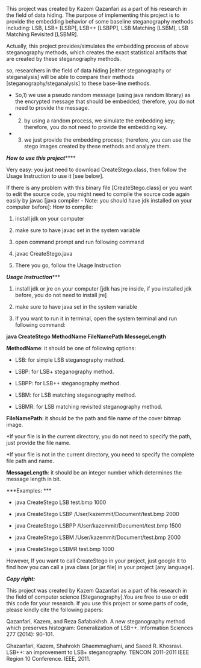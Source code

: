 
This project was created by Kazem Qazanfari as a part of his research in the field of data hiding. The purpose of implementing this project is to provide the embedding behavior of some baseline steganography methods including: LSB, LSB+ [LSBP], LSB++ [LSBPP], LSB Matching [LSBM], LSB Matching Revisited [LSBMR].

Actually, this project provides/simulates the embedding process of above steganography methods, which creates the exact statistical artifacts that are created by these steganography methods.

so, researchers in the field of data hiding [either steganography or steganalysis] will be able to compare their methods [steganography/steganalysis] to these base-line methods.


* So,1) we use a pseudo random message (using java random library) as the encrypted message that should be embedded; therefore, you do not need to provide the message.
*    2) by using a random process, we simulate the embedding key; therefore, you do not need to provide the embedding key.
*    3) we just provide the embedding process; therefore, you can use the stego images created by these methods and analyze them. 

*****************How to use this project*********************

Very easy: you just need to download CreateStego.class, then follow the Usage Instruction to use it [see below]. 

If there is any problem with this binary file [CreateStego.class] or you want to edit the source code, you might need to compile the source code again easily by javac [java compiler - Note: you should have jdk installed on your computer before]:
How to compile:

1. install jdk on your computer

2. make sure to have javac set in the system variable

3. open command prompt and run following command

4. javac CreateStego.java   

5. There you go, follow the Usage Instruction

*********************Usage Instruction************************

1. install jdk or jre on your computer [jdk has jre inside, if you installed jdk before, you do not need to install jre]

2. make sure to have java set in the system variable

3. If you want to run it in terminal, open the system terminal and run following command:

**java CreateStego MethodName FileNamePath MessegeLength**


**MethodName**: it should be one of following options:

* LSB: for simple LSB steganography method.

* LSBP: for LSB+ steganography method.

* LSBPP: for LSB++ steganography method.

* LSBM: for LSB matching steganography method.

* LSBMR: for LSB matching revisited steganography method.


**FileNamePath**: it should be the path and file name of the cover bitmap image.

   *If your file is in the current directory, you do not need to specify the path, just provide the file name.

   *If your file is not in the current directory, you need to specify the complete file path and name.


**MessageLength**: it should be an integer number which determines the message length in bit.

***Examples: ***

* java CreateStego LSB test.bmp 1000

* java CreateStego LSBP /User/kazemmit/Document/test.bmp 2000

* java CreateStego LSBPP /User/kazemmit/Document/test.bmp 1500

* java CreateStego LSBM /User/kazemmit/Document/test.bmp 2000

* java CreateStego LSBMR test.bmp 1000



However, If you want to call CreateStego in your project, just google it to find how you can call a java class [or jar file] in your project [any language].


***Copy right:***

 This project was created by Kazem Qazanfari as a part of his research in the field of computer science [Steganography].You are free to use or edit this code for your research. If you use this project or some parts of code, please kindly cite the following papers:

Qazanfari, Kazem, and Reza Safabakhsh. A new steganography method which preserves histogram: Generalization of LSB++. Information Sciences 277 (2014): 90-101.

Ghazanfari, Kazem, Shahrokh Ghaemmaghami, and Saeed R. Khosravi. LSB++: an improvement to LSB+ steganography. TENCON 2011-2011 IEEE Region 10 Conference. IEEE, 2011.


